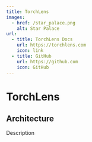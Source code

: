 ```yaml
---
title: TorchLens
images:
  - href: /star_palace.png
    alt: Star Palace
url:
  - title: TorchLens Docs
    url: https://torchlens.com
    icon: link
  - title: GitHub
    url: https://github.com
    icon: GitHub
---
```


# TorchLens

## Architecture

Description

